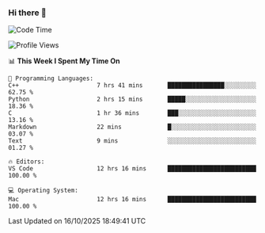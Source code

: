 ### Hi there 👋

<!--START_SECTION:waka-->
![Code Time](http://img.shields.io/badge/Code%20Time-1%2C215%20hrs%2025%20mins-blue)

![Profile Views](http://img.shields.io/badge/Profile%20Views-1-blue)

📊 **This Week I Spent My Time On** 

```text
💬 Programming Languages: 
C++                      7 hrs 41 mins       ████████████████░░░░░░░░░   62.75 % 
Python                   2 hrs 15 mins       █████░░░░░░░░░░░░░░░░░░░░   18.36 % 
C                        1 hr 36 mins        ███░░░░░░░░░░░░░░░░░░░░░░   13.16 % 
Markdown                 22 mins             █░░░░░░░░░░░░░░░░░░░░░░░░   03.07 % 
Text                     9 mins              ░░░░░░░░░░░░░░░░░░░░░░░░░   01.27 % 

🔥 Editors: 
VS Code                  12 hrs 16 mins      █████████████████████████   100.00 % 

💻 Operating System: 
Mac                      12 hrs 16 mins      █████████████████████████   100.00 % 
```


 Last Updated on 16/10/2025 18:49:41 UTC
<!--END_SECTION:waka-->

<!--
**JackeyHua-SJTU/JackeyHua-SJTU** is a ✨ _special_ ✨ repository because its `README.md` (this file) appears on your GitHub profile.

Here are some ideas to get you started:

- 🔭 I’m currently working on ...
- 🌱 I’m currently learning ...
- 👯 I’m looking to collaborate on ...
- 🤔 I’m looking for help with ...
- 💬 Ask me about ...
- 📫 How to reach me: ...
- 😄 Pronouns: ...
- ⚡ Fun fact: ...
-->
